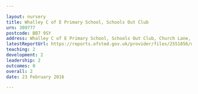 ```yaml
---

layout: nursery
title: Whalley C of E Primary School, Schools Out Club
urn: 309777
postcode: BB7 9SY
address: Whalley C of E Primary School, Schools Out Club, Church Lane, Whalley, Lancashire, BB7 9SY
latestReportUrl: https://reports.ofsted.gov.uk/provider/files/2551856/urn/309777.pdf
teaching: 2
development: 2
leadership: 2
outcomes: 0
overall: 2
date: 23 February 2016

---
```

